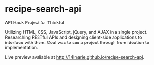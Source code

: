 # recipe-search-api
API Hack Project for Thinkful

Utilizing HTML, CSS, JavaScript, jQuery, and AJAX in a single project. 
Researching RESTful APIs and designing client-side applications to interface with them. 
Goal was to see a project through from ideation to implementation.

Live preview avaliable at http://14lmarie.github.io/recipe-search-api.
